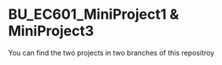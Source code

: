 # BU_EC601_MiniProject1 & MiniProject3

You can find the two projects in two branches of this repositroy
